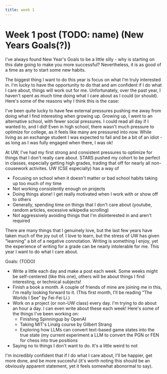 ```yaml
---
title: week 1
---
```


# Week 1 post (TODO: name) (New Years Goals(?))

I've always found New Year's Goals to be a little silly - why is starting on
this date going to make you more successful? Nevertheless, it is as good of a
time as any to start some new habits.

The biggest thing I want to do this year is focus on what I'm truly interested
in. I'm lucky to have the opportunity to do that and am confident if I do what I
care about, things will work out for me. Unfortunately, over the past year, I
haven't spent as much time doing what I care about as I could (or should).
Here's some of the reasons why I think this is the case:

I've been quite lucky to have few external pressures pushing me away from doing
what I find interesting when growing up. Growing up, I went to an alternative
school, with fewer social pressures. I could read all day if I wanted to, and I
did! Even in high school, there wasn't much pressure to optimize for college, as
it feels like many are pressured into now. While living as an exchange student I
was expected to fail and be a bit of an idiot - as long as I was fully engaged
when there, I was ok!

At UW, I've had my first strong and consistent pressures to optimize for things
that I don't really care about. STARS pushed my cohort to be perfect in classes,
especially getting high grades, trading that off for nearly all non-cousework
activites. UW (CSE especially) has a way of 

- Focusing on school when it doesn't matter or bad school habits taking up too
  much of my time
- Not working consistently enough on projects
- Doing things alone! I get really motivated when I work with or show off to
  others
- Generally, spending time on things that I don't care about (youtube, random
  articles, excessive wikipedia scrolling)
- Not aggressively avoiding things that I'm disinterested in and aren't required

There are many things that I genuinely love, but the last few years have taken
much of the joy out of. I love to learn, but the stress of UW has given
"learning" a bit of a negative connotation. Writing is something I enjoy, yet
the experience of writing for a grade can be nearly intolerable for me. This
year I want to do what I care about.

Goals: (TODO)

- Write a little each day and make a post each week. Some weeks might be
  self-centered (like this one), others will be about things I find interesting,
  or technical subjects!
- Finish a book a month. A couple of friends of mine are joining me in this, I'm
  really looking forward to it. (This first month, I'll be reading "The Worlds I
  See" by Fei-Fei Li.)
- Work on a project (or non-UW class) every day. I'm trying to do about an hour
  a day. I can even write about these each week! Here's some of the things I've
  been working on:
    - Finishing Spinningup by OpenAI
    - Taking MIT's Linalg course by Gilbert Strang
    - Exploring how LLMs can convert text-based game states into the true state
      (my current experiment a LLM to convert the PGN or FEN for chess into true
      positions
- Saying no to things I don't want to do. It's a little weird to not 

I'm incredibly confident that if I do what I care about, I'll be happier, get
more done, and be more succesful (it's worth noting this should be an obviously
apparent statement, yet it feels somewhat abonormal to say).
